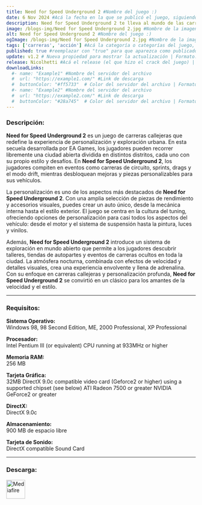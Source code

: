```yaml
---
title: Need for Speed Underground 2 #Nombre del juego :)
date: 6 Nov 2024 #Acá la fecha en la que se publicó el juego, siguiendo este formato: Dia "30", Mes "Oct", Año "2024" = como debe quedar: 30 Oct 2024
description: Need for Speed Underground 2 te lleva al mundo de las carreras callejeras y la personalización total. Explora una ciudad abierta, participa en competencias clandestinas y tunea tu auto al máximo. #Acá una mini descripción del juego
image: /blogs-img/Need for Speed Underground 2.jpg #Nombre de la imagen, por lo general es exactamente el mismo nombre que el juego excluyendo lo ":" (Dos puntos)
alt: Need for Speed Underground 2 #Nombre del juego :)
ogImage: /blogs-img/Need for Speed Underground 2.jpg #Nombre de la imagen, por lo general es exactamente el mismo nombre que el juego excluyendo lo ":" (Dos puntos)
tags: ['carreras', 'acción'] #Acá la categoría o categorías del juego, si es más de una se coloca en este formato: ['categoría1', 'categoría2']
published: true #reemplazar con "true" para que aparezca como publicado
update: v1.2 # Nueva propiedad para mostrar la actualización | Formato: v1.0.0
release: Nicolhetti #Acá el release (el que hizo el crack del juego) | Formato: Nicolhetti
downloadLinks:
  #- name: "Example1" #Nombre del servidor del archivo
  #  url: "https://example1.com/" #Link de descarga
  #  buttonColor: "#ff5733"  # Color del servidor del archivo | Formato hexadecimal | MediaFire: #0171F0 | Buzzheavier: #FF6600 |
  #- name: "Example2" #Nombre del servidor del archivo
  #  url: "https://example2.com/" #Link de descarga
  #  buttonColor: "#28a745"  # Color del servidor del archivo | Formato hexadecimal | MediaFire: #0171F0 | Buzzheavier: #FF6600 |
---
```


<!--En VSCode seleccionando una palabra, por ejemplo: "Need for Speed Underground 2" y apretando Ctrl+F2 se seleccionan todas las palabras iguales-->

### Descripción:
**Need for Speed Underground 2** es un juego de carreras callejeras que redefine la experiencia de personalización y exploración urbana. En esta secuela desarrollada por EA Games, los jugadores pueden recorrer libremente una ciudad abierta dividida en distintos distritos, cada uno con su propio estilo y desafíos. En **Need for Speed Underground 2**, los jugadores compiten en eventos como carreras de circuito, sprints, drags y el modo drift, mientras desbloquean mejoras y piezas personalizables para sus vehículos.

La personalización es uno de los aspectos más destacados de **Need for Speed Underground 2**. Con una amplia selección de piezas de rendimiento y accesorios visuales, puedes crear un auto único, desde la mecánica interna hasta el estilo exterior. El juego se centra en la cultura del tuning, ofreciendo opciones de personalización para casi todos los aspectos del vehículo: desde el motor y el sistema de suspensión hasta la pintura, luces y vinilos.

Además, **Need for Speed Underground 2** introduce un sistema de exploración en mundo abierto que permite a los jugadores descubrir talleres, tiendas de autopartes y eventos de carreras ocultos en toda la ciudad. La atmósfera nocturna, combinada con efectos de velocidad y detalles visuales, crea una experiencia envolvente y llena de adrenalina. Con su enfoque en carreras callejeras y personalización profunda, **Need for Speed Underground 2** se convirtió en un clásico para los amantes de la velocidad y el estilo.
<!--Prompt para Chat-GPT: Hazme una descripción para el juego "Need for Speed Underground 2" y cada que menciones "Need for Speed Underground 2" ponlo en negrita -->

---

### Requisitos:
**Sistema Operativo:**  
Windows 98, 98 Second Edition, ME, 2000 Professional, XP Professional

**Procesador:**  
Intel Pentium III (or equivalent) CPU running at 933MHz or higher

**Memoria RAM:**  
256 MB

**Tarjeta Gráfica:**  
32MB DirectX 9.0c compatible video card (Geforce2 or higher) using a supported chipset (see below) ATI Radeon 7500 or greater NVIDIA GeForce2 or greater

**DirectX:**  
DirectX 9.0c

**Almacenamiento:**  
900 MB de espacio libre

**Tarjeta de Sonido:**  
DirectX compatible Sound Card

<!--Si falta o sobra un requisito se quita o se agrega manteniendo el mismo formato-->

---

### Descarga:

[<img src="https://gist.github.com/cxmeel/0dbc95191f239b631c3874f4ccf114e2/raw/download.svg" alt="Mediafire" height="50" />](https://www.mediafire.com/file/0hd9xfgbsf0l3hh/Need_for_Speed_Underground_2_-_By_Nicolhetti_Projects.zip/file)

<!-- # se debe reemplazar por el link de descarga-->

<!--NOMBRE-DEL-SERVICIO se debe reemplazar por el servicio donde está subido el juego-->